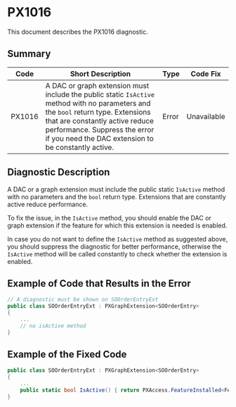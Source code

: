 # PX1016
This document describes the PX1016 diagnostic.

## Summary

| Code   | Short Description                                                                                                                      | Type                           | Code Fix    | 
| ------ | -------------------------------------------------------------------------------------------------------------------------------------- | ------------------------------ | ----------- | 
| PX1016 | A DAC or graph extension must include the public static `IsActive` method with no parameters and the `bool` return type. Extensions that are constantly active reduce performance. Suppress the error if you need the DAC extension to be constantly active. | Error | Unavailable | 

## Diagnostic Description
A DAC or a graph extension must include the public static `IsActive` method with no parameters and the `bool` return type. Extensions that are constantly active reduce performance.

To fix the issue, in the `IsActive` method, you should enable the DAC or graph extension if the feature for which this extension is needed is enabled. 

In case you do not want to define the `IsActive` method as suggested above, you should suppress the diagnostic for better performance, otherwise the `IsActive` method will be called constantly to check whether the extension is enabled.

## Example of Code that Results in the Error

```C#
// A diagnostic must be shown on SOOrderEntryExt 
public class SOOrderEntryExt : PXGraphExtension<SOOrderEntry>
{
    ...
	// no isActive method
}
```

## Example of the Fixed Code

```C#
public class SOOrderEntryExt : PXGraphExtension<SOOrderEntry>
{
    ...
	public static bool IsActive() { return PXAccess.FeatureInstalled<FeaturesSet.retainage>(); }
}
```
